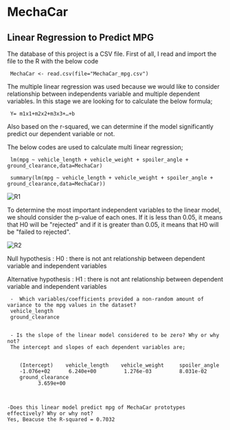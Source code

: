 # MechaCar

## Linear Regression to Predict MPG

The database of this project is  a CSV file. First of all, I read and import the file to the R with the below code

	 MechaCar <- read.csv(file="MechaCar_mpg.csv")

The multiple linear regression was used because we would like to consider relationship between independents variable and multiple dependent variables. In this stage we are looking for to calculate the below formula;

	 Y= m1x1+m2x2+m3x3+…+b

Also based on the r-squared, we can determine if the model significantly predict our dependent variable or not.

The below codes are used to calculate multi linear regression;

	 lm(mpg ~ vehicle_length + vehicle_weight + spoiler_angle + ground_clearance,data=MechaCar)

	 summary(lm(mpg ~ vehicle_length + vehicle_weight + spoiler_angle + ground_clearance,data=MechaCar))


![R1](https://user-images.githubusercontent.com/91231253/154819767-18cd86ad-ba42-4721-b11d-0e2de314c01c.png)

To determine the most important independent variables to the linear model, we should consider the p-value of each ones. If it is less than 0.05, it means that H0 will be "rejected" and if it is greater than 0.05, it means that H0 will be "failed to rejected".

![R2](https://user-images.githubusercontent.com/91231253/154819893-97dbd4e3-e642-4f16-bb46-bd3558766afb.png)


Null hypothesis : H0 : there is not ant relationship between dependent variable and independent variables

Alternative hypothesis : H1 : there is not ant relationship between dependent variable and independent variables

	 -  Which variables/coefficients provided a non-random amount of variance to the mpg values in the dataset?
	 vehicle_length 
	 ground_clearance
	 

	 - Is the slope of the linear model considered to be zero? Why or why not? 
	 The intercept and slopes of each dependent variables are;
	 
	 
		(Intercept)    vehicle_length    vehicle_weight     spoiler_angle  
 	 	-1.076e+02      6.240e+00         1.276e-03         8.031e-02  
		ground_clearance  
     		  3.659e+00


	
	-Does this linear model predict mpg of MechaCar prototypes effectively? Why or why not? 
	Yes, Beacuse the R-squared = 0.7032 
